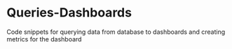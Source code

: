 # Queries-Dashboards
Code snippets for querying data from database to dashboards and creating metrics for the dashboard 
